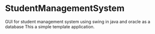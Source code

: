 # StudentManagementSystem
GUI for student management system using swing in java and oracle as a database
This a simple template application.
